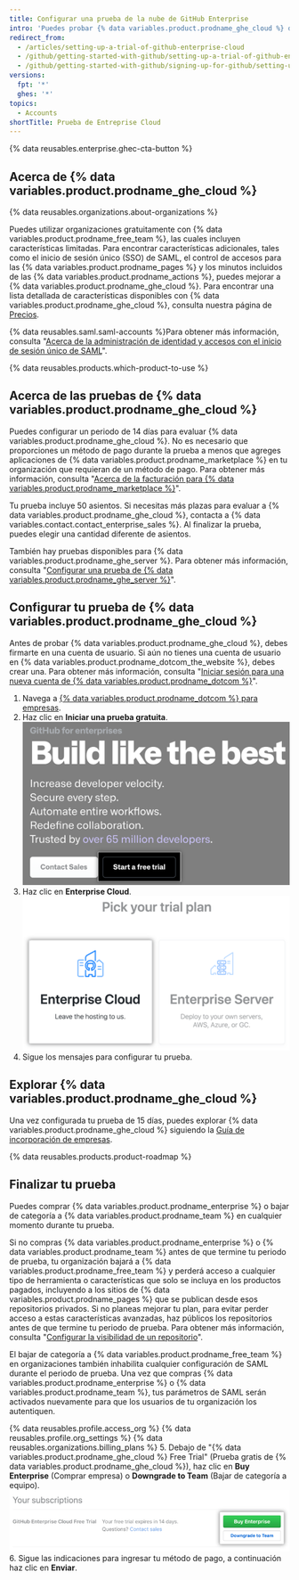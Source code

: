 ```yaml
---
title: Configurar una prueba de la nube de GitHub Enterprise
intro: 'Puedes probar {% data variables.product.prodname_ghe_cloud %} de manera gratuita.'
redirect_from:
  - /articles/setting-up-a-trial-of-github-enterprise-cloud
  - /github/getting-started-with-github/setting-up-a-trial-of-github-enterprise-cloud
  - /github/getting-started-with-github/signing-up-for-github/setting-up-a-trial-of-github-enterprise-cloud
versions:
  fpt: '*'
  ghes: '*'
topics:
  - Accounts
shortTitle: Prueba de Entreprise Cloud
---
```


{% data reusables.enterprise.ghec-cta-button %}


## Acerca de {% data variables.product.prodname_ghe_cloud %}

{% data reusables.organizations.about-organizations %}

Puedes utilizar organizaciones gratuitamente con {% data variables.product.prodname_free_team %}, las cuales incluyen características limitadas. Para encontrar características adicionales, tales como el inicio de sesión único (SSO) de SAML, el control de accesos para las {% data variables.product.prodname_pages %} y los minutos incluidos de las {% data variables.product.prodname_actions %}, puedes mejorar a {% data variables.product.prodname_ghe_cloud %}. Para encontrar una lista detallada de características disponibles con {% data variables.product.prodname_ghe_cloud %}, consulta nuestra página de [Precios](https://github.com/pricing).

{% data reusables.saml.saml-accounts %}Para obtener más información, consulta "<a href="/organizations/managing-saml-single-sign-on-for-your-organization/about-identity-and-access-management-with-saml-single-sign-on" class="dotcom-only">Acerca de la administración de identidad y accesos con el inicio de sesión único de SAML</a>".

{% data reusables.products.which-product-to-use %}

## Acerca de las pruebas de {% data variables.product.prodname_ghe_cloud %}

Puedes configurar un periodo de 14 días para evaluar {% data variables.product.prodname_ghe_cloud %}. No es necesario que proporciones un método de pago durante la prueba a menos que agreges aplicaciones de {% data variables.product.prodname_marketplace %} en tu organización que requieran de un método de pago. Para obtener más información, consulta "<a href="/articles/about-billing-for-github-marketplace/" class="dotcom-only">Acerca de la facturación para {% data variables.product.prodname_marketplace %}</a>".

Tu prueba incluye 50 asientos. Si necesitas más plazas para evaluar a {% data variables.product.prodname_ghe_cloud %}, contacta a {% data variables.contact.contact_enterprise_sales %}. Al finalizar la prueba, puedes elegir una cantidad diferente de asientos.

También hay pruebas disponibles para {% data variables.product.prodname_ghe_server %}. Para obtener más información, consulta "[Configurar una prueba de {% data variables.product.prodname_ghe_server %}](/articles/setting-up-a-trial-of-github-enterprise-server)".

## Configurar tu prueba de {% data variables.product.prodname_ghe_cloud %}

Antes de probar {% data variables.product.prodname_ghe_cloud %}, debes firmarte en una cuenta de usuario. Si aún no tienes una cuenta de usuario en {% data variables.product.prodname_dotcom_the_website %}, debes crear una. Para obtener más información, consulta "<a href="/articles/signing-up-for-a-new-github-account" class="dotcom-only">Iniciar sesión para una nueva cuenta de {% data variables.product.prodname_dotcom %}</a>".

1. Navega a [{% data variables.product.prodname_dotcom %} para empresas](https://github.com/enterprise).
1. Haz clic en **Iniciar una prueba gratuita**. ![Botón de "Comenzar una prueba gratuita"](/assets/images/help/organizations/start-a-free-trial-button.png)
1. Haz clic en **Enterprise Cloud**. ![Botón de "Enterprise Cloud"](/assets/images/help/organizations/enterprise-cloud-trial-option.png)
1. Sigue los mensajes para configurar tu prueba.

## Explorar {% data variables.product.prodname_ghe_cloud %}

Una vez configurada tu prueba de 15 días, puedes explorar {% data variables.product.prodname_ghe_cloud %} siguiendo la [Guía de incorporación de empresas](https://resources.github.com/enterprise-onboarding/).

{% data reusables.products.product-roadmap %}

## Finalizar tu prueba

Puedes comprar {% data variables.product.prodname_enterprise %} o bajar de categoría a {% data variables.product.prodname_team %} en cualquier momento durante tu prueba.

Si no compras {% data variables.product.prodname_enterprise %} o {% data variables.product.prodname_team %} antes de que termine tu periodo de prueba, tu organización bajará a {% data variables.product.prodname_free_team %} y perderá acceso a cualquier tipo de herramienta o características que solo se incluya en los productos pagados, incluyendo a los sitios de {% data variables.product.prodname_pages %} que se publican desde esos repositorios privados. Si no planeas mejorar tu plan, para evitar perder acceso a estas características avanzadas, haz públicos los repositorios antes de que termine tu periodo de prueba. Para obtener más información, consulta "[Configurar la visibilidad de un repositorio](/articles/setting-repository-visibility)".

El bajar de categoría a {% data variables.product.prodname_free_team %} en organizaciones también inhabilita cualquier configuración de SAML durante el periodo de prueba. Una vez que compras {% data variables.product.prodname_enterprise %} o {% data variables.product.prodname_team %}, tus parámetros de SAML serán activados nuevamente para que los usuarios de tu organización los autentiquen.

{% data reusables.profile.access_org %}
{% data reusables.profile.org_settings %}
{% data reusables.organizations.billing_plans %}
5. Debajo de "{% data variables.product.prodname_ghe_cloud %} Free Trial" (Prueba gratis de {% data variables.product.prodname_ghe_cloud %}), haz clic en **Buy Enterprise** (Comprar empresa) o **Downgrade to Team** (Bajar de categoría a equipo). ![Botones Comprar Enterprise y Bajar de categoría a Team](/assets/images/help/organizations/finish-trial-buttons.png)
6. Sigue las indicaciones para ingresar tu método de pago, a continuación haz clic en **Enviar**.

